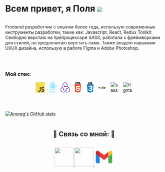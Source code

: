 <div style="display:flex; flex-direction:column"><h1>Всем привет, я Поля <img src="https://github.com/blackcater/blackcater/raw/main/images/Hi.gif" height="32"/></h1>
   <p>Frontend разработчик с опытом более года, использую современные инструменты разработки, такие как: Javascript, React, Redux Toolkit. Свободно верстаю на препроцессоре SASS, работала с фреймворками для стилей, но предпочитаю верстать сама. Также владею навыками UI/UX дизайна, использую в работе Figma и Adobe Photoshop.</p>
 <p align=center>
<h3>Мой стек: </h3>
<div style="display:flex; flex-direction:row; justify-content:center; gap:10px; align:center;">
<img src="https://raw.githubusercontent.com/devicons/devicon/master/icons/javascript/javascript-original.svg" width="30" alt="JS"/> <img src="https://raw.githubusercontent.com/devicons/devicon/master/icons/react/react-original-wordmark.svg" width="30" alt="react"/> <img src="https://raw.githubusercontent.com/devicons/devicon/master/icons/redux/redux-original.svg" width="30" alt="redux"/> <img src="https://raw.githubusercontent.com/devicons/devicon/master/icons/html5/html5-original-wordmark.svg" width="30" alt="HTML"/> <img src="https://raw.githubusercontent.com/devicons/devicon/master/icons/css3/css3-original-wordmark.svg" width="30" alt="CSS"/> <img src="https://raw.githubusercontent.com/devicons/devicon/master/icons/nodejs/nodejs-original-wordmark.svg" width="30" alt="nodejs"/>
<img src="https://cdn.jsdelivr.net/gh/devicons/devicon/icons/sass/sass-original.svg" width="30" alt="sass"/>
<img src="https://cdn.jsdelivr.net/gh/devicons/devicon/icons/figma/figma-original.svg" width="30" alt="figma"/>
</div>
   </p>

   
</br>

<span>[![Anurag's GitHub stats](https://github-readme-stats.vercel.app/api?username=polechkapo&show_icons=true&theme=synthwave)](https://github.com/anuraghazra/github-readme-stats)</span>

<h2 align=center>&#128241; Связь со мной: &#128241;</h2>

<p align=center>
  <a href="https://t.me/semyonSergeev/" title="telegram">
    <img width=60 height=60 src="https://camo.githubusercontent.com/802e6513a19383f844ad4138d311c7840c1c3718c586757a214a2f28b740ea7b/68747470733a2f2f696d672e69636f6e73382e636f6d2f666c75656e63792f34382f3030303030302f74656c656772616d2d6170702e706e67">
  </a>
  <a href="https://wa.me/89043974118" title="whatsapp">
    <img width=60 height=60 src="https://camo.githubusercontent.com/d2948d147ff253ef819a8ce84bb82758d699907bc2fcf7a005ebd591edfb0317/68747470733a2f2f696d672e69636f6e73382e636f6d2f636f6c6f722f34382f3030303030302f77686174736170702e706e67">
  </a>
  <a href="mailto:semyonsergeev.dev@gmail.com" title="send email">
    <img width=60 height=60 src="https://raw.githubusercontent.com/vladimirChugunov/vladimirChugunov/main/img/icons8-gmail-48.png">
  </a>
</p>

